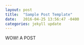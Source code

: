 ```yaml
---
layout: post
title:  "Sample Post Template"
date:   2016-04-25 13:56:47 -0400
categories: jekyll update
---
```



WOW! A POST



